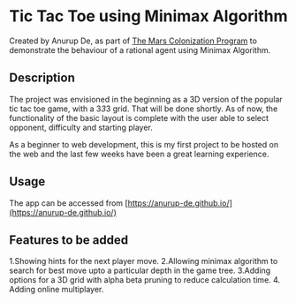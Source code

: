 # Tic Tac Toe using Minimax Algorithm

Created by Anurup De, as part of [The Mars Colonization Program](https://microsoft.acehacker.com/mars/) to demonstrate the behaviour of a rational agent using Minimax Algorithm.

## Description
The project was envisioned in the beginning as a 3D version of the popular tic tac toe game, with a 3*3*3 grid. That will be done shortly. As of now, the functionality of the basic layout is complete with the user able to select opponent, difficulty and starting player.

As a beginner to web development, this is my first project to be hosted on the web and the last few weeks have been a great learning experience.


## Usage
The app can be accessed from [https://anurup-de.github.io/](https://anurup-de.github.io/)

## Features to be added
1.Showing hints for the next player move. 2.Allowing minimax algorithm to search for best move upto a particular depth in the game tree. 3.Adding options for a 3D grid with alpha beta pruning to reduce calculation time. 4. Adding online multiplayer.
